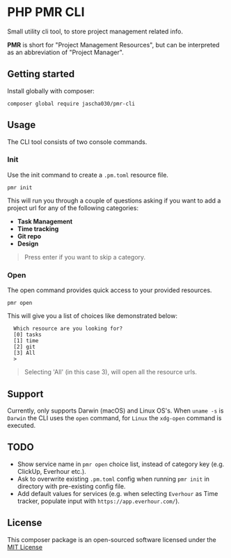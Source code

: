 # PHP PMR CLI

Small utility cli tool, to store project management related info.

**PMR** is short for "Project Management Resources", but can be interpreted as an abbreviation of "Project Manager".

## Getting started

Install globally with composer:

```shell
composer global require jascha030/pmr-cli
```

## Usage

The CLI tool consists of two console commands.

### Init

Use the init command to create a `.pm.toml` resource file.

```console
pmr init
```

This will run you through a couple of questions asking if you want to add a project url for any of the following
categories:

* **Task Management**
* **Time tracking**
* **Git repo**
* **Design**

> Press enter if you want to skip a category.

### Open

The open command provides quick access to your provided resources.

```console
pmr open
```

This will give you a list of choices like demonstrated below:

```console
  Which resource are you looking for?
  [0] tasks
  [1] time
  [2] git
  [3] All
  > 
```

> Selecting 'All' (in this case 3), will open all the resource urls.

## Support

Currently, only supports Darwin (macOS) and Linux OS's. When `uname -s` is `Darwin` the CLI uses the `open` command,
for `Linux` the `xdg-open` command is executed.

## TODO

* Show service name in `pmr open` choice list, instead of category key (e.g. ClickUp, Everhour etc.).
* Ask to overwrite existing `.pm.toml` config when running `pmr init` in directory with pre-existing config file.
* Add default values for services (e.g. when selecting `Everhour` as Time tracker, populate input
  with `https://app.everhour.com/`).

## License

This composer package is an open-sourced software licensed under
the [MIT License](https://github.com/jascha030/pmr/blob/master/LICENSE.md)
